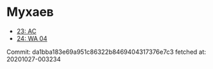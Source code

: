 # Мухаев
- [23: AC](23.md)
- [24: WA 04](24.md)

Commit: da1bba183e69a951c86322b8469404317376e7c3
 fetched at: 20201027-003234
